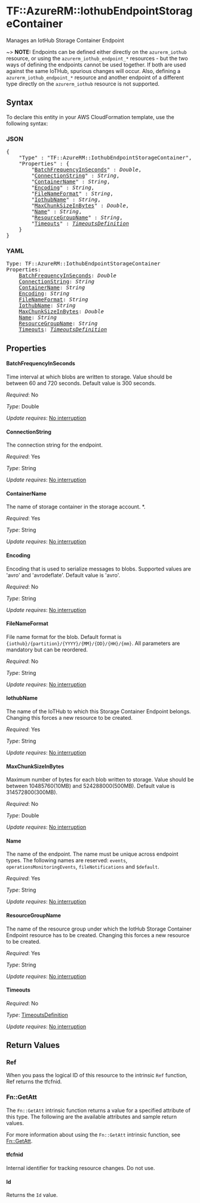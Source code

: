 # TF::AzureRM::IothubEndpointStorageContainer

Manages an IotHub Storage Container Endpoint

~> **NOTE:** Endpoints can be defined either directly on the `azurerm_iothub` resource, or using the `azurerm_iothub_endpoint_*` resources - but the two ways of defining the endpoints cannot be used together. If both are used against the same IoTHub, spurious changes will occur. Also, defining a `azurerm_iothub_endpoint_*` resource and another endpoint of a different type directly on the `azurerm_iothub` resource is not supported.

## Syntax

To declare this entity in your AWS CloudFormation template, use the following syntax:

### JSON

<pre>
{
    "Type" : "TF::AzureRM::IothubEndpointStorageContainer",
    "Properties" : {
        "<a href="#batchfrequencyinseconds" title="BatchFrequencyInSeconds">BatchFrequencyInSeconds</a>" : <i>Double</i>,
        "<a href="#connectionstring" title="ConnectionString">ConnectionString</a>" : <i>String</i>,
        "<a href="#containername" title="ContainerName">ContainerName</a>" : <i>String</i>,
        "<a href="#encoding" title="Encoding">Encoding</a>" : <i>String</i>,
        "<a href="#filenameformat" title="FileNameFormat">FileNameFormat</a>" : <i>String</i>,
        "<a href="#iothubname" title="IothubName">IothubName</a>" : <i>String</i>,
        "<a href="#maxchunksizeinbytes" title="MaxChunkSizeInBytes">MaxChunkSizeInBytes</a>" : <i>Double</i>,
        "<a href="#name" title="Name">Name</a>" : <i>String</i>,
        "<a href="#resourcegroupname" title="ResourceGroupName">ResourceGroupName</a>" : <i>String</i>,
        "<a href="#timeouts" title="Timeouts">Timeouts</a>" : <i><a href="timeoutsdefinition.md">TimeoutsDefinition</a></i>
    }
}
</pre>

### YAML

<pre>
Type: TF::AzureRM::IothubEndpointStorageContainer
Properties:
    <a href="#batchfrequencyinseconds" title="BatchFrequencyInSeconds">BatchFrequencyInSeconds</a>: <i>Double</i>
    <a href="#connectionstring" title="ConnectionString">ConnectionString</a>: <i>String</i>
    <a href="#containername" title="ContainerName">ContainerName</a>: <i>String</i>
    <a href="#encoding" title="Encoding">Encoding</a>: <i>String</i>
    <a href="#filenameformat" title="FileNameFormat">FileNameFormat</a>: <i>String</i>
    <a href="#iothubname" title="IothubName">IothubName</a>: <i>String</i>
    <a href="#maxchunksizeinbytes" title="MaxChunkSizeInBytes">MaxChunkSizeInBytes</a>: <i>Double</i>
    <a href="#name" title="Name">Name</a>: <i>String</i>
    <a href="#resourcegroupname" title="ResourceGroupName">ResourceGroupName</a>: <i>String</i>
    <a href="#timeouts" title="Timeouts">Timeouts</a>: <i><a href="timeoutsdefinition.md">TimeoutsDefinition</a></i>
</pre>

## Properties

#### BatchFrequencyInSeconds

Time interval at which blobs are written to storage. Value should be between 60 and 720 seconds. Default value is 300 seconds.

_Required_: No

_Type_: Double

_Update requires_: [No interruption](https://docs.aws.amazon.com/AWSCloudFormation/latest/UserGuide/using-cfn-updating-stacks-update-behaviors.html#update-no-interrupt)

#### ConnectionString

The connection string for the endpoint.

_Required_: Yes

_Type_: String

_Update requires_: [No interruption](https://docs.aws.amazon.com/AWSCloudFormation/latest/UserGuide/using-cfn-updating-stacks-update-behaviors.html#update-no-interrupt)

#### ContainerName

The name of storage container in the storage account.
*.

_Required_: Yes

_Type_: String

_Update requires_: [No interruption](https://docs.aws.amazon.com/AWSCloudFormation/latest/UserGuide/using-cfn-updating-stacks-update-behaviors.html#update-no-interrupt)

#### Encoding

Encoding that is used to serialize messages to blobs. Supported values are 'avro' and 'avrodeflate'. Default value is 'avro'.

_Required_: No

_Type_: String

_Update requires_: [No interruption](https://docs.aws.amazon.com/AWSCloudFormation/latest/UserGuide/using-cfn-updating-stacks-update-behaviors.html#update-no-interrupt)

#### FileNameFormat

File name format for the blob. Default format is ``{iothub}/{partition}/{YYYY}/{MM}/{DD}/{HH}/{mm}``. All parameters are mandatory but can be reordered.

_Required_: No

_Type_: String

_Update requires_: [No interruption](https://docs.aws.amazon.com/AWSCloudFormation/latest/UserGuide/using-cfn-updating-stacks-update-behaviors.html#update-no-interrupt)

#### IothubName

The name of the IoTHub to which this Storage Container Endpoint belongs. Changing this forces a new resource to be created.

_Required_: Yes

_Type_: String

_Update requires_: [No interruption](https://docs.aws.amazon.com/AWSCloudFormation/latest/UserGuide/using-cfn-updating-stacks-update-behaviors.html#update-no-interrupt)

#### MaxChunkSizeInBytes

Maximum number of bytes for each blob written to storage. Value should be between 10485760(10MB) and 524288000(500MB). Default value is 314572800(300MB).

_Required_: No

_Type_: Double

_Update requires_: [No interruption](https://docs.aws.amazon.com/AWSCloudFormation/latest/UserGuide/using-cfn-updating-stacks-update-behaviors.html#update-no-interrupt)

#### Name

The name of the endpoint. The name must be unique across endpoint types. The following names are reserved:  `events`, `operationsMonitoringEvents`, `fileNotifications` and `$default`.

_Required_: Yes

_Type_: String

_Update requires_: [No interruption](https://docs.aws.amazon.com/AWSCloudFormation/latest/UserGuide/using-cfn-updating-stacks-update-behaviors.html#update-no-interrupt)

#### ResourceGroupName

The name of the resource group under which the IotHub Storage Container Endpoint resource has to be created. Changing this forces a new resource to be created.

_Required_: Yes

_Type_: String

_Update requires_: [No interruption](https://docs.aws.amazon.com/AWSCloudFormation/latest/UserGuide/using-cfn-updating-stacks-update-behaviors.html#update-no-interrupt)

#### Timeouts

_Required_: No

_Type_: <a href="timeoutsdefinition.md">TimeoutsDefinition</a>

_Update requires_: [No interruption](https://docs.aws.amazon.com/AWSCloudFormation/latest/UserGuide/using-cfn-updating-stacks-update-behaviors.html#update-no-interrupt)

## Return Values

### Ref

When you pass the logical ID of this resource to the intrinsic `Ref` function, Ref returns the tfcfnid.

### Fn::GetAtt

The `Fn::GetAtt` intrinsic function returns a value for a specified attribute of this type. The following are the available attributes and sample return values.

For more information about using the `Fn::GetAtt` intrinsic function, see [Fn::GetAtt](https://docs.aws.amazon.com/AWSCloudFormation/latest/UserGuide/intrinsic-function-reference-getatt.html).

#### tfcfnid

Internal identifier for tracking resource changes. Do not use.

#### Id

Returns the <code>Id</code> value.

